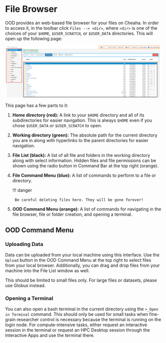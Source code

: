 # File Browser

OOD provides an web-based file browser for your files on Cheaha. In order to access it, in the toolbar click `Files --> <dir>`, where `<dir>` is one of the choices of your `$HOME`, `$USER_SCRATCH`, or `$USER_DATA` directories. This will open up the following page:

![!Basic file browser for OOD. ><](./images/file_browser.png)

This page has a few parts to it:

1. **Home directory (red):** A link to your `$HOME` directory and all of its subdirectories for easier navigation. This is always `$HOME` even if you chose `$USER_DATA` or `$USER_SCRATCH` to open.
2. **Working directory (green):** The absolute path for the current directory you are in along with hyperlinks to the parent directories for easier navigation.
3. **File List (black):** A list of all file and folders in the working directory along with select information. Hidden files and file permissions can be shown using the radio button in Command Bar at the top right (orange).
4. **File Command Menu (blue):** A list of commands to perform to a file or directory.

    <!-- markdownlint-disable MD046 -->
    !!! danger

        Be careful deleting files here. They will be gone forever!
    <!-- markdownlint-enable MD046 -->

5. **OOD Command Menu (orange):** A list of commands for navigating in the file browser, file or folder creation, and opening a terminal.

## OOD Command Menu

### Uploading Data

Data can be uploaded from your local machine using this interface. Use the `Upload` button in the OOD Command Menu at the top right to select files from your local browser. Additionally, you can drag and drop files from your machine into the File List window as well.

This should be limited to small files only. For large files or datasets, please use Globus instead.

### Opening a Terminal

You can also open a bash terminal in the current directory using the `>_Open in Terminal` command. This should only be used for small tasks when fine-grain researcher control is necessary because the terminal is running on the login node. For compute-intensive tasks, either request an interactive session in the terminal or request an HPC Desktop session through the Interactive Apps and use the terminal there.
